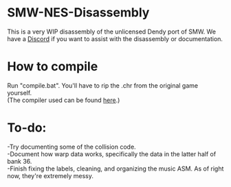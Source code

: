 # SMW-NES-Disassembly
This is a very WIP disassembly of the unlicensed Dendy port of SMW. We have a [Discord](https://discord.gg/3rJSuzqzmE) if you want to assist with the disassembly or documentation.

# How to compile
Run "compile.bat". You'll have to rip the .chr from the original game yourself.\
(The compiler used can be found [here](https://github.com/parasyte/asm6).)

# To-do:
-Try documenting some of the collision code.\
-Document how warp data works, specifically the data in the latter half of bank 36.\
-Finish fixing the labels, cleaning, and organizing the music ASM. As of right now, they're extremely messy.